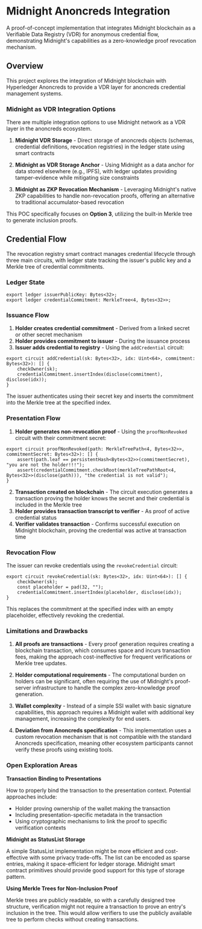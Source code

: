# Midnight Anoncreds Integration

A proof-of-concept implementation that integrates Midnight blockchain as a Verifiable Data Registry (VDR) for anonymous credential flow, demonstrating Midnight's capabilities as a zero-knowledge proof revocation mechanism.

## Overview

This project explores the integration of Midnight blockchain with Hyperledger Anoncreds to provide a VDR layer for anoncreds credential management systems.

### Midnight as VDR Integration Options

There are multiple integration options to use Midnight network as a VDR layer in the anoncreds ecosystem.

1. **Midnight VDR Storage** - Direct storage of anoncreds objects (schemas, credential definitions, revocation registries) in the ledger state using smart contracts

2. **Midnight as VDR Storage Anchor** - Using Midnight as a data anchor for data stored elsewhere (e.g., IPFS), with ledger updates providing tamper-evidence while mitigating size constraints

3. **Midnight as ZKP Revocation Mechanism** - Leveraging Midnight's native ZKP capabilities to handle non-revocation proofs, offering an alternative to traditional accumulator-based revocation

This POC specifically focuses on **Option 3**, utilizing the built-in Merkle tree to generate inclusion proofs.

## Credential Flow

The revocation registry smart contract manages credential lifecycle through three main circuits, with ledger state tracking the issuer's public key and a Merkle tree of credential commitments.

### Ledger State

```compact
export ledger issuerPublicKey: Bytes<32>;
export ledger credentialCommitment: MerkleTree<4, Bytes<32>>;
```

### Issuance Flow

1. **Holder creates credential commitment** - Derived from a linked secret or other secret mechanism
2. **Holder provides commitment to issuer** - During the issuance process
3. **Issuer adds credential to registry** - Using the `addCredential` circuit:

```compact
export circuit addCredential(sk: Bytes<32>, idx: Uint<64>, commitment: Bytes<32>): [] {
    checkOwner(sk);
    credentialCommitment.insertIndex(disclose(commitment), disclose(idx));
}
```

The issuer authenticates using their secret key and inserts the commitment into the Merkle tree at the specified index.

### Presentation Flow

1. **Holder generates non-revocation proof** - Using the `proofNonRevoked` circuit with their commitment secret:

```compact
export circuit proofNonRevoked(path: MerkleTreePath<4, Bytes<32>>, commitmentSecret: Bytes<32>): [] {
    assert(path.leaf == persistentHash<Bytes<32>>(commitmentSecret), "you are not the holder!!!");
    assert(credentialCommitment.checkRoot(merkleTreePathRoot<4, Bytes<32>>(disclose(path))), "the credential is not valid");
}
```

2. **Transaction created on blockchain** - The circuit execution generates a transaction proving the holder knows the secret and their credential is included in the Merkle tree
3. **Holder provides transaction transcript to verifier** - As proof of active credential status
4. **Verifier validates transaction** - Confirms successful execution on Midnight blockchain, proving the credential was active at transaction time

### Revocation Flow

The issuer can revoke credentials using the `revokeCredential` circuit:

```compact
export circuit revokeCredential(sk: Bytes<32>, idx: Uint<64>): [] {
    checkOwner(sk);
    const placeholder = pad(32, "");
    credentialCommitment.insertIndex(placeholder, disclose(idx));
}
```

This replaces the commitment at the specified index with an empty placeholder, effectively revoking the credential.

### Limitations and Drawbacks

1. **All proofs are transactions** - Every proof generation requires creating a blockchain transaction, which consumes space and incurs transaction fees, making the approach cost-ineffective for frequent verifications or Merkle tree updates.

2. **Holder computational requirements** - The computational burden on holders can be significant, often requiring the use of Midnight's proof-server infrastructure to handle the complex zero-knowledge proof generation.

3. **Wallet complexity** - Instead of a simple SSI wallet with basic signature capabilities, this approach requires a Midnight wallet with additional key management, increasing the complexity for end users.

4. **Deviation from Anoncreds specification** - This implementation uses a custom revocation mechanism that is not compatible with the standard Anoncreds specification, meaning other ecosystem participants cannot verify these proofs using existing tools.

### Open Exploration Areas

**Transaction Binding to Presentations**

How to properly bind the transaction to the presentation context. Potential approaches include:
- Holder proving ownership of the wallet making the transaction
- Including presentation-specific metadata in the transaction
- Using cryptographic mechanisms to link the proof to specific verification contexts

**Midnight as StatusList Storage**

A simple StatusList implementation might be more efficient and cost-effective with some privacy trade-offs.
The list can be encoded as sparse entries, making it space-efficient for ledger storage.
Midnight smart contract primitives should provide good support for this type of storage pattern.

**Using Merkle Trees for Non-Inclusion Proof**

Merkle trees are publicly readable, so with a carefully designed tree structure, verification might not require a transaction to prove an entry's inclusion in the tree.
This would allow verifiers to use the publicly available tree to perform checks without creating transactions.

